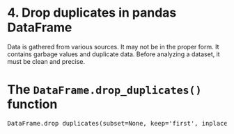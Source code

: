 # 4. Drop duplicates in pandas DataFrame
Data is gathered from various sources. It may not be in the proper form. It contains garbage values and duplicate data. Before analyzing a dataset, it must be clean and precise.

# The `DataFrame.drop_duplicates()` function


<pre>
DataFrame.drop_duplicates(subset=None, keep='first', inplace=False, ignore_index=False)
</pre>









